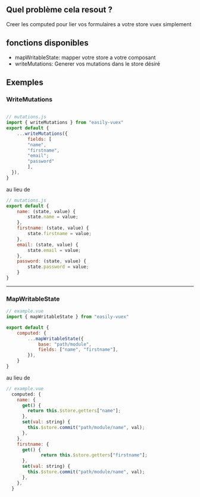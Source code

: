 ## Quel problème cela resout ?

Creer les computed pour lier vos formulaires a votre store vuex simplement 

## fonctions disponibles
- mapWritableState: mapper votre store  a votre composant
- writeMutations: Generer vos mutations dans le store désiré

## Exemples

### WriteMutations
```javascript

// mutations.js
import { writeMutations } from "easily-vuex"
export default {
    ...writeMutations({
        fields: [
        "name",
        "firstname",
        "email";
        "password"
        ],
  }),
}
```

au lieu de 

```javascript
// mutations.js
export default {
    name: (state, value) {
        state.name = value;
    },
    firstname: (state, value) {
        state.firstname = value;
    },
    email: (state, value) {
        state.email = value;
    },
    password: (state, value) {
        state.password = value;
    }
}
```

___

### MapWritableState

```javascript
// example.vue
import { mapWritableState } from "easily-vuex"

export default {
    computed: {
        ...mapWritableState({
            base: "path/module",
            fields: ["name", "firstname"],
        }),
    }
}
```

au lieu de 

```javascript
// example.vue
  computed: {
    name: {
      get() {
        return this.$store.getters["name"];
      },
      set(val: string) {
        this.$store.commit("path/module/name", val);
      },
    },
    firstname: {
      get() {
             return this.$store.getters["firstname"];
      },
      set(val: string) {
        this.$store.commit("path/module/name", val);
      },
    },
  }

```
